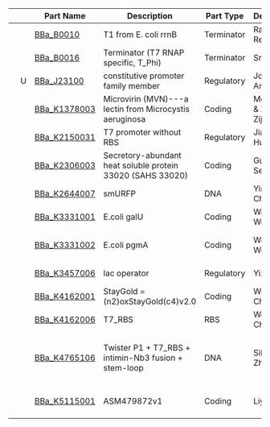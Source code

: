 | | | Part Name | Description | Part Type | Designer(s) | Length | |
|----|----|----|----|----|----|----|----|
| |  | [BBa_B0010](http://parts.igem.org/Part:BBa_B0010) | T1 from E. coli rrnB | Terminator | Randy Rettberg | Length:  80 bp | basic |
| |  | [BBa_B0016](http://parts.igem.org/Part:BBa_B0016) | Terminator (T7 RNAP specific, T_Phi) | Terminator | Sri Kosuri | Length:  48 bp | basic |
| | U | [BBa_J23100](http://parts.igem.org/Part:BBa_J23100) | constitutive promoter family member | Regulatory | John Anderson | Length:  35 bp | basic |
| |  | [BBa_K1378003](http://parts.igem.org/Part:BBa_K1378003) | Microvirin (MVN)---a lectin from Microcystis aeruginosa | Coding | Meng Liuyi & Zhang Zijian | Length:  327 bp | basic |
| |  | [BBa_K2150031](http://parts.igem.org/Part:BBa_K2150031) | T7 promoter without RBS | Regulatory | Jianyi Huang | Length:  20 bp | basic |
| |  | [BBa_K2306003](http://parts.igem.org/Part:BBa_K2306003) | Secretory-abundant heat soluble protein 33020 (SAHS 33020) | Coding | Guillermo Serena Ruiz | Length:  509 bp | basic |
| |  | [BBa_K2644007](http://parts.igem.org/Part:BBa_K2644007) | smURFP | DNA | Yiran Cheng | Length:  402 bp | basic |
| |  | [BBa_K3331001](http://parts.igem.org/Part:BBa_K3331001) | E.coli galU | Coding | Wang Weizhe | Length:  909 bp | basic |
| |  | [BBa_K3331002](http://parts.igem.org/Part:BBa_K3331002) | E.coli pgmA | Coding | Wang Weizhe | Length:  1641 bp | basic |
| |  | [BBa_K3457006](http://parts.igem.org/Part:BBa_K3457006) | lac operator | Regulatory | Yixian Yang | Length:  25 bp | basic |
| |  | [BBa_K4162001](http://parts.igem.org/Part:BBa_K4162001) | StayGold = (n2)oxStayGold(c4)v2.0 | Coding | Weiwen Chen | Length:  711 bp | basic |
| |  | [BBa_K4162006](http://parts.igem.org/Part:BBa_K4162006) | T7_RBS | RBS | Weiwen Chen | Length:  17 bp | basic |
| |  | [BBa_K4765106](http://parts.igem.org/Part:BBa_K4765106) | Twister P1 + T7_RBS + intimin-Nb3 fusion + stem-loop | DNA | Siliang Zhan | Length:  2394 bp | BBa_K4765020 BBa_K4162006 BBa_K4765001 BBa_K4765007 BBa_K4765021 |
| |  | [BBa_K5115001](http://parts.igem.org/Part:BBa_K5115001) | ASM479872v1 | Coding | Liyue Chen | Length:  1806 bp | basic |
